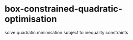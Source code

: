 # box-constrained-quadratic-optimisation
solve quadratic minimisation subject to inequality constraints
